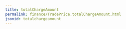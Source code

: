 ```yaml
---
title: totalChargeAmount
permalink: finance/TradePrice.totalChargeAmount.html
jsonid: totalchargeamount
---
```

